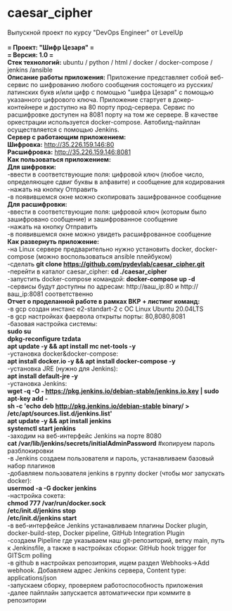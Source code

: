 # caesar_cipher
Выпускной проект по курсу "DevOps Engineer" от LevelUp <br><br>
<b>= Проект: "Шифр Цезаря" = <br></b> 
<b>= Версия: 1.0 = <br></b> 
<b>Стек технологий:</b> ubuntu / python / html / docker / docker-compose / jenkins /ansible <br> 
<b>Описание работы приложения:</b> Приложение представляет собой веб-сервис по шифрованию любого сообщения состоящего из русских/латинских букв и/или цифр с помощью "шифра Цезаря" с помощью указанного цифрового ключа. Приложение стартует в докер-контейнере и доступно на 80 порту прод-сервера. Cервис по расшифровке доступен на 8081 порту на том же сервере. В качестве оркестрации используется docker-compose. Автобилд-пайплан осуществляется с помощью Jenkins.<br>
<b>Cервер с работающим приложением:</b><br>
<b>Шифровка:</b> http://35.226.159.146:80 <br>
<b>Расшифровка:</b> http://35.226.159.146:8081 <br>
<b>Как пользоваться приложением:</b><br>
<b>Для шифровки:</b><br>
-ввести в соответствующие поля: цифровой ключ (любое число, определяющее сдвиг буквы в алфавите) и сообщение для кодирования<br>
-нажать на кнопку Отправить<br>
-в появившемся окне можно скопировать зашифрованное сообщение<br>
<b>Для расшифровки:</b><br>
-ввести в соответствующие поля: цифровой ключ (которым было зашифровано сообщение) и зашифрованное сообщение<br>
-нажать на кнопку Отправить<br>
-в появившемся окне можно увидеть расшифрованное сообщение<br>
<b>Как развернуть приложение:</b><br>
-на Linux сервере предварительно нужно установить docker, docker-compose (можно воспользоваться ansible плейбуком) <br>
-сделать <b>git clone https://github.com/pydevlab/caesar_cipher.git</b> <br>
-перейти в каталог caesar_cipher: <b>cd ./caesar_cipher</b> <br>
-запустить docker-compose командой: <b>docker-compose up -d</b> <br>
-сервисы будут доступны по адресам: http://ваш_ip:80 и http://ваш_ip:8081 соответственно <br>
<b>Отчет о проделанной работе в рамках ВКР + листинг команд:</b><br>
-в gcp создан инстанс e2-standart-2 c ОС Linux Ubuntu 20.04LTS <br>
-в gcp настройках фаервола открыты порты: 80,8080,8081 <br>
-базовая настройка системы:<br>
<b>sudo su</b><br>
<b>dpkg-reconfigure tzdata</b><br>
<b>apt update -y && apt install mc net-tools -y </b><br> 
-установка docker&docker-compose:<br>
<b>apt install docker.io -y && apt install docker-compose -y</b></br>
-установка JRE (нужно для Jenkins):<br>
<b>apt install default-jre -y</b></br>
-установка Jenkins:<br>
<b>wget -q -O - https://pkg.jenkins.io/debian-stable/jenkins.io.key | sudo apt-key add - <br>
sh -c 'echo deb http://pkg.jenkins.io/debian-stable binary/ > /etc/apt/sources.list.d/jenkins.list' <br>
apt update -y && apt install jenkins <br>
systemctl start jenkins <br></b>
-заходим на веб-интерфейс Jenkins на порте 8080 <br>
<b>cat /var/lib/jenkins/secrets/initialAdminPassword</b> #копируем пароль разблокировки <br>
-в Jenkins создаем пользователя и пароль, устанавливаем базовый набор плагинов <br>
-добавляем пользователя jenkins в группу docker (чтобы мог запускать docker):<br>
<b>usermod -a -G docker jenkins</b><br>
-настройка сокета:<br>
<b>chmod 777 /var/run/docker.sock</b><br>
<b>/etc/init.d/jenkins stop <br>
/etc/init.d/jenkins start </b><br>
-в веб-интерфейсе Jenkins устанавливаем плагины Docker plugin, docker-build-step, Docker pipeline, GitHub Integration Plugin<br>
-создаем Pipeline где указываем наш git-репозиторий, ветку main, путь к Jenkinsfile, а также в настройках сборки: GitHub hook trigger for GITScm polling <br>
-в github в настройках репозитория, ищем раздел Webhooks->Add webhook. Добавляем адрес Jenkins сервера, Content type: applications/json <br>
-запускаем сборку, проверяем работоспособность приложения <br>
-далее пайплайн запускается автоматически при коммите в репозитории<br>
